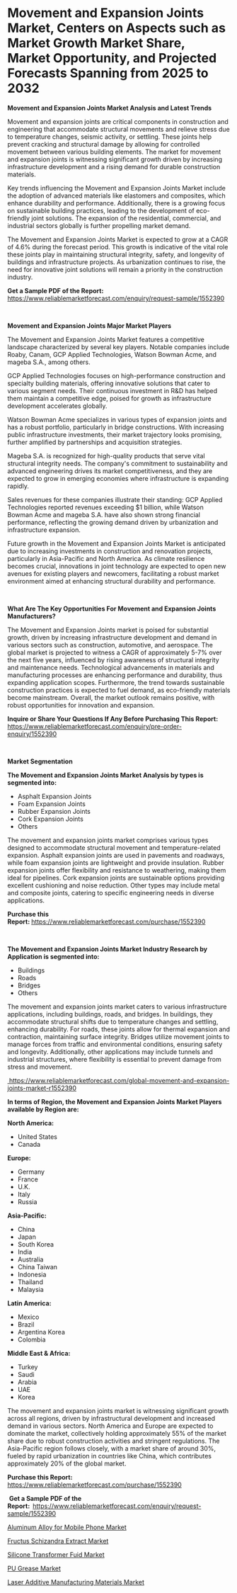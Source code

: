 <p><h1>Movement and Expansion Joints Market, Centers on Aspects such as Market Growth Market Share, Market Opportunity, and Projected Forecasts Spanning from 2025 to 2032</h1></p><p><strong>Movement and Expansion Joints Market Analysis and Latest Trends</strong></p>
<p><p>Movement and expansion joints are critical components in construction and engineering that accommodate structural movements and relieve stress due to temperature changes, seismic activity, or settling. These joints help prevent cracking and structural damage by allowing for controlled movement between various building elements. The market for movement and expansion joints is witnessing significant growth driven by increasing infrastructure development and a rising demand for durable construction materials. </p><p>Key trends influencing the Movement and Expansion Joints Market include the adoption of advanced materials like elastomers and composites, which enhance durability and performance. Additionally, there is a growing focus on sustainable building practices, leading to the development of eco-friendly joint solutions. The expansion of the residential, commercial, and industrial sectors globally is further propelling market demand. </p><p>The Movement and Expansion Joints Market is expected to grow at a CAGR of 4.6% during the forecast period. This growth is indicative of the vital role these joints play in maintaining structural integrity, safety, and longevity of buildings and infrastructure projects. As urbanization continues to rise, the need for innovative joint solutions will remain a priority in the construction industry.</p></p>
<p><strong>Get a Sample PDF of the Report:&nbsp;</strong> <a href="https://www.reliablemarketforecast.com/enquiry/request-sample/1552390?utm_campaign=1167&utm_medium=2&utm_source=Github&utm_content=ia&utm_term=02042025&utm_id=movement-and-expansion-joints">https://www.reliablemarketforecast.com/enquiry/request-sample/1552390</a></p>
<p>&nbsp;</p>
<p><strong>Movement and Expansion Joints Major Market Players</strong></p>
<p><p>The Movement and Expansion Joints Market features a competitive landscape characterized by several key players. Notable companies include Roaby, Canam, GCP Applied Technologies, Watson Bowman Acme, and mageba S.A., among others. </p><p>GCP Applied Technologies focuses on high-performance construction and specialty building materials, offering innovative solutions that cater to various segment needs. Their continuous investment in R&D has helped them maintain a competitive edge, poised for growth as infrastructure development accelerates globally.</p><p>Watson Bowman Acme specializes in various types of expansion joints and has a robust portfolio, particularly in bridge constructions. With increasing public infrastructure investments, their market trajectory looks promising, further amplified by partnerships and acquisition strategies.</p><p>Mageba S.A. is recognized for high-quality products that serve vital structural integrity needs. The company's commitment to sustainability and advanced engineering drives its market competitiveness, and they are expected to grow in emerging economies where infrastructure is expanding rapidly.</p><p>Sales revenues for these companies illustrate their standing: GCP Applied Technologies reported revenues exceeding $1 billion, while Watson Bowman Acme and mageba S.A. have also shown strong financial performance, reflecting the growing demand driven by urbanization and infrastructure expansion.</p><p>Future growth in the Movement and Expansion Joints Market is anticipated due to increasing investments in construction and renovation projects, particularly in Asia-Pacific and North America. As climate resilience becomes crucial, innovations in joint technology are expected to open new avenues for existing players and newcomers, facilitating a robust market environment aimed at enhancing structural durability and performance.</p></p>
<p>&nbsp;</p>
<p><strong>What Are The Key Opportunities For Movement and Expansion Joints Manufacturers?</strong></p>
<p><p>The Movement and Expansion Joints market is poised for substantial growth, driven by increasing infrastructure development and demand in various sectors such as construction, automotive, and aerospace. The global market is projected to witness a CAGR of approximately 5-7% over the next five years, influenced by rising awareness of structural integrity and maintenance needs. Technological advancements in materials and manufacturing processes are enhancing performance and durability, thus expanding application scopes. Furthermore, the trend towards sustainable construction practices is expected to fuel demand, as eco-friendly materials become mainstream. Overall, the market outlook remains positive, with robust opportunities for innovation and expansion.</p></p>
<p><strong>Inquire or Share Your Questions If Any Before Purchasing This Report:</strong> <a href="https://www.reliablemarketforecast.com/enquiry/pre-order-enquiry/1552390?utm_campaign=1167&utm_medium=2&utm_source=Github&utm_content=ia&utm_term=02042025&utm_id=movement-and-expansion-joints">https://www.reliablemarketforecast.com/enquiry/pre-order-enquiry/1552390</a></p>
<p>&nbsp;</p>
<p><strong>Market Segmentation</strong></p>
<p><strong>The Movement and Expansion Joints Market Analysis by types is segmented into:</strong></p>
<p><ul><li>Asphalt Expansion Joints</li><li>Foam Expansion Joints</li><li>Rubber Expansion Joints</li><li>Cork Expansion Joints</li><li>Others</li></ul></p>
<p><p>The movement and expansion joints market comprises various types designed to accommodate structural movement and temperature-related expansion. Asphalt expansion joints are used in pavements and roadways, while foam expansion joints are lightweight and provide insulation. Rubber expansion joints offer flexibility and resistance to weathering, making them ideal for pipelines. Cork expansion joints are sustainable options providing excellent cushioning and noise reduction. Other types may include metal and composite joints, catering to specific engineering needs in diverse applications.</p></p>
<p><strong>Purchase this Report:&nbsp;</strong><a href="https://www.reliablemarketforecast.com/purchase/1552390?utm_campaign=1167&utm_medium=2&utm_source=Github&utm_content=ia&utm_term=02042025&utm_id=movement-and-expansion-joints">https://www.reliablemarketforecast.com/purchase/1552390</a></p>
<p>&nbsp;</p>
<p><strong>The Movement and Expansion Joints Market Industry Research by Application is segmented into:</strong></p>
<p><ul><li>Buildings</li><li>Roads</li><li>Bridges</li><li>Others</li></ul></p>
<p><p>The movement and expansion joints market caters to various infrastructure applications, including buildings, roads, and bridges. In buildings, they accommodate structural shifts due to temperature changes and settling, enhancing durability. For roads, these joints allow for thermal expansion and contraction, maintaining surface integrity. Bridges utilize movement joints to manage forces from traffic and environmental conditions, ensuring safety and longevity. Additionally, other applications may include tunnels and industrial structures, where flexibility is essential to prevent damage from stress and movement.</p></p>
<p><a href="https://www.reliablemarketforecast.com/global-movement-and-expansion-joints-market-r1552390?utm_campaign=1167&utm_medium=2&utm_source=Github&utm_content=ia&utm_term=02042025&utm_id=movement-and-expansion-joints">&nbsp;https://www.reliablemarketforecast.com/global-movement-and-expansion-joints-market-r1552390</a></p>
<p><strong>In terms of Region, the Movement and Expansion Joints Market Players available by Region are:</strong></p>
<p>
    <p> <strong> North America: </strong>
        <ul>
            <li>United States</li>
            <li>Canada</li>
        </ul>
        </p> 
    <p> <strong> Europe: </strong>
        <ul>
            <li>Germany</li>
            <li>France</li>
            <li>U.K.</li>
            <li>Italy</li>
            <li>Russia</li>
        </ul>
        </p> 
    <p> <strong> Asia-Pacific: </strong>
        <ul>
            <li>China</li>
            <li>Japan</li>
            <li>South Korea</li>
            <li>India</li>
            <li>Australia</li>
            <li>China Taiwan</li>
            <li>Indonesia</li>
            <li>Thailand</li>
            <li>Malaysia</li>
        </ul>
        </p> 
    <p> <strong> Latin America: </strong>
        <ul>
            <li>Mexico</li>
            <li>Brazil</li>
            <li>Argentina Korea</li>
            <li>Colombia</li>
        </ul>
        </p> 
    <p> <strong> Middle East & Africa: </strong>
        <ul>
            <li>Turkey</li>
            <li>Saudi</li>
            <li>Arabia</li>
            <li>UAE</li>
            <li>Korea</li>
        </ul>
    </p>
    </p>
<p><p>The movement and expansion joints market is witnessing significant growth across all regions, driven by infrastructural development and increased demand in various sectors. North America and Europe are expected to dominate the market, collectively holding approximately 55% of the market share due to robust construction activities and stringent regulations. The Asia-Pacific region follows closely, with a market share of around 30%, fueled by rapid urbanization in countries like China, which contributes approximately 20% of the global market.</p></p>
<p><strong>Purchase this Report: </strong><a href="https://www.reliablemarketforecast.com/purchase/1552390?utm_campaign=1167&utm_medium=2&utm_source=Github&utm_content=ia&utm_term=02042025&utm_id=movement-and-expansion-joints">https://www.reliablemarketforecast.com/purchase/1552390</a></p>
<p>&nbsp;<strong>Get a Sample PDF of the Report:&nbsp;&nbsp;</strong><a href="https://www.reliablemarketforecast.com/enquiry/request-sample/1552390?utm_campaign=1167&utm_medium=2&utm_source=Github&utm_content=ia&utm_term=02042025&utm_id=movement-and-expansion-joints">https://www.reliablemarketforecast.com/enquiry/request-sample/1552390</a></p>
<p><strong></strong></p>
<p><p><a href="https://github.com/hiwanatalak/Market-Research-Report-List-1/blob/main/aluminum-alloy-for-mobile-phone-market.md?utm_campaign=1167&utm_medium=2&utm_source=Github&utm_content=ia&utm_term=02042025&utm_id=movement-and-expansion-joints">Aluminum Alloy for Mobile Phone Market</a></p><p><a href="https://github.com/failarustic/Market-Research-Report-List-1/blob/main/fructus-schizandra-extract-market.md?utm_campaign=1167&utm_medium=2&utm_source=Github&utm_content=ia&utm_term=02042025&utm_id=movement-and-expansion-joints">Fructus Schizandra Extract Market</a></p><p><a href="https://github.com/claracpegios/Market-Research-Report-List-1/blob/main/silicone-transformer-fuid-market.md?utm_campaign=1167&utm_medium=2&utm_source=Github&utm_content=ia&utm_term=02042025&utm_id=movement-and-expansion-joints">Silicone Transformer Fuid Market</a></p><p><a href="https://github.com/damjiederyd/Market-Research-Report-List-1/blob/main/pu-grease-market.md?utm_campaign=1167&utm_medium=2&utm_source=Github&utm_content=ia&utm_term=02042025&utm_id=movement-and-expansion-joints">PU Grease Market</a></p><p><a href="https://github.com/mukaithaisia/Market-Research-Report-List-1/blob/main/laser-additive-manufacturing-materials-market.md?utm_campaign=1167&utm_medium=2&utm_source=Github&utm_content=ia&utm_term=02042025&utm_id=movement-and-expansion-joints">Laser Additive Manufacturing Materials Market</a></p></p>